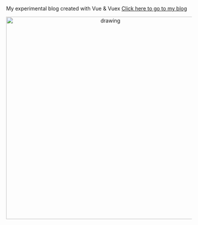 
 My experimental blog created with Vue & Vuex  [Click here to go to my blog](https://code-house.netlify.app/)
  
<p align="center">
<img title="SignIn Methods" src="https://github.com/KereBere/Vuex-CodeHouse-Blog/blob/master/src/assets/vuex-logo.jpg" alt="drawing" width="550"/> 
</p>

  


 
